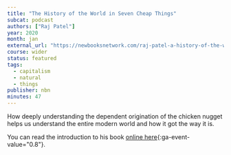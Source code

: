 ```yaml
---
title: "The History of the World in Seven Cheap Things"
subcat: podcast
authors: ["Raj Patel"]
year: 2020
month: jan
external_url: "https://newbooksnetwork.com/raj-patel-a-history-of-the-world-in-seven-cheap-things-u-california-press-2017"
course: wider
status: featured
tags:
  - capitalism
  - natural
  - things
publisher: nbn
minutes: 47
---
```


How deeply understanding the dependent origination of the chicken nugget helps us understand the entire modern world and how it got the way it is.

You can read the introduction to his book [online here](https://drive.google.com/file/d/124pK0hotK-8-XuYgzWqY6eLoaycuKgLv/view?usp=drivesdk){:ga-event-value="0.8"}.
